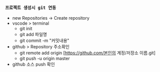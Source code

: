 
### `프로젝트 생성시 git 연동`

- new Repositories -> Create repository
- vscode > terminal
    - git init
    - git add 파일명
    - git commit -m "커밋내용"
- github > Repository 주소확인
    -  git remote add origin [https://github.com/본인의 계정/저장소 이름.git]
    -  git push -u origin master
- github 소스 push 확인 
